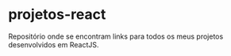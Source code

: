 # projetos-react
Repositório onde se encontram links para todos os meus projetos desenvolvidos em ReactJS.
